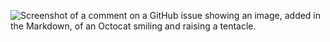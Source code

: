 ![Screenshot of a comment on a GitHub issue showing an image, added in the Markdown, of an Octocat smiling and raising a tentacle.](https://awesomescreenshot.s3.amazonaws.com/image/4407004/38982584-793d472bfe5d155c6f5139f780bfc7c6.png?X-Amz-Algorithm=AWS4-HMAC-SHA256&X-Amz-Credential=AKIAJSCJQ2NM3XLFPVKA%2F20230415%2Fus-east-1%2Fs3%2Faws4_request&X-Amz-Date=20230415T185848Z&X-Amz-Expires=28800&X-Amz-SignedHeaders=host&X-Amz-Signature=54752eb5e94289689f41ef5ff8a588804f3f9eefefcffc160a5df344dba26de6)

